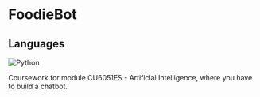 # FoodieBot

## Languages
![Python](https://img.shields.io/badge/Language-Python-yellowgreen)

Coursework for module CU6051ES - Artificial Intelligence, where you have to build a chatbot. 

